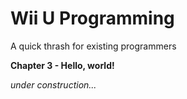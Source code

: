 # Wii U Programming
A quick thrash for existing programmers

**Chapter 3 - Hello, world!**

*under construction...*
